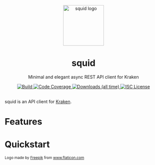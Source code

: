 <div align="center">
  <img alt="squid logo" src="https://github.com/rubik/squid/raw/master/images/logo.png" height="130" />
</div>

<div align="center">
  <h1>squid</h1>
  <p>Minimal and elegant async REST API client for Kraken</p>
  <a target="_blank" href="https://travis-ci.org/rubik/squid">
    <img src="https://img.shields.io/travis/rubik/squid?style=for-the-badge" alt="Build">
  </a>
  <a target="_blank" href="https://coveralls.io/github/rubik/squid">
    <img src="https://img.shields.io/coveralls/github/rubik/squid?style=for-the-badge" alt="Code Coverage">
  </a>
  <a target="_blank" href="https://crates.io/crates/squid">
   <img src="https://img.shields.io/crates/d/squid?style=for-the-badge" alt="Downloads (all time)">
  <a>
  <a href="https://github.com/rubik/squid/blob/master/LICENSE">
    <img src="https://img.shields.io/crates/l/squid?style=for-the-badge" alt="ISC License">
  </a>
  <br>
  <br>
</div>

squid is an API client for [Kraken](https://kraken.com).

# Features

# Quickstart


<div>
  <small>
    Logo made by <a href="https://www.flaticon.com/authors/freepik" title="Freepik">Freepik</a> from <a href="https://www.flaticon.com" title="Flaticon">www.flaticon.com</a>
  </small>
</div>
